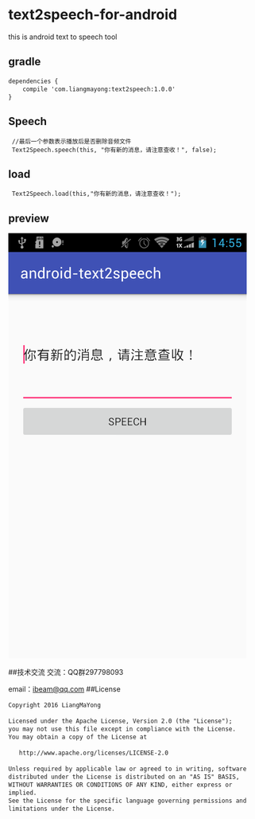 # text2speech-for-android
this is android text to speech tool

## gradle
```
dependencies {
    compile 'com.liangmayong:text2speech:1.0.0'
}
```
## Speech
```
 //最后一个参数表示播放后是否删除音频文件
 Text2Speech.speech(this, "你有新的消息，请注意查收！", false);
```
## load
```
 Text2Speech.load(this,"你有新的消息，请注意查收！");
```
## preview
![image](https://raw.githubusercontent.com/LiangMaYong/text2speech-for-android/master/preview/preview.png)

##技术交流
交流：QQ群297798093

email：ibeam@qq.com
##License
```
Copyright 2016 LiangMaYong

Licensed under the Apache License, Version 2.0 (the "License");
you may not use this file except in compliance with the License.
You may obtain a copy of the License at

   http://www.apache.org/licenses/LICENSE-2.0

Unless required by applicable law or agreed to in writing, software
distributed under the License is distributed on an "AS IS" BASIS,
WITHOUT WARRANTIES OR CONDITIONS OF ANY KIND, either express or implied.
See the License for the specific language governing permissions and
limitations under the License.
```
